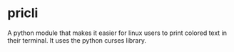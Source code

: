 # pricli
A python module that makes it easier for linux users to print colored text in their terminal. It uses the python curses library.

